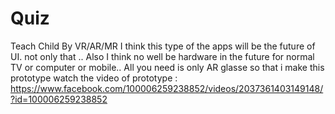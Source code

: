 # Quiz
Teach Child By VR/AR/MR
I think this type of the apps will be the future of UI.
not only that .. Also I think no well be hardware in the future for normal TV or computer or mobile.. 
All you need is only AR glasse
so that i make this prototype 
watch the video of prototype :
https://www.facebook.com/100006259238852/videos/2037361403149148/?id=100006259238852

